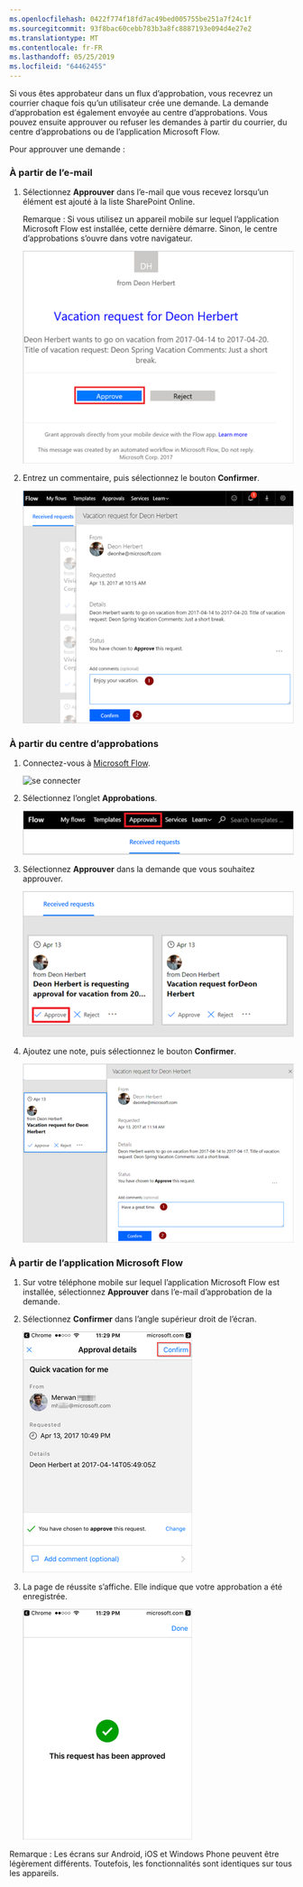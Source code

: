 ```yaml
---
ms.openlocfilehash: 0422f774f18fd7ac49bed005755be251a7f24c1f
ms.sourcegitcommit: 93f8bac60cebb783b3a8fc8887193e094d4e27e2
ms.translationtype: MT
ms.contentlocale: fr-FR
ms.lasthandoff: 05/25/2019
ms.locfileid: "64462455"
---
```

Si vous êtes approbateur dans un flux d’approbation, vous recevrez un courrier chaque fois qu’un utilisateur crée une demande. La demande d’approbation est également envoyée au centre d’approbations. Vous pouvez ensuite approuver ou refuser les demandes à partir du courrier, du centre d’approbations ou de l’application Microsoft Flow.

Pour approuver une demande :

### <a name="from-email"></a>À partir de l’e-mail
1. Sélectionnez **Approuver** dans l’e-mail que vous recevez lorsqu’un élément est ajouté à la liste SharePoint Online.
   
     Remarque : Si vous utilisez un appareil mobile sur lequel l’application Microsoft Flow est installée, cette dernière démarre. Sinon, le centre d’approbations s’ouvre dans votre navigateur.
   
    ![e-mail de demande](media/modern-approvals/email-approval-request.png)
2. Entrez un commentaire, puis sélectionnez le bouton **Confirmer**.
   
    ![entrez un commentaire](media/modern-approvals/request-in-approval-center.png)

### <a name="from-the-approvals-center"></a>À partir du centre d’approbations
1. Connectez-vous à [Microsoft Flow](https://flow.microsoft.com).
   
    ![se connecter](media/modern-approvals/sign-in.png)
2. Sélectionnez l’onglet **Approbations**.
   
    ![créer entièrement](media/modern-approvals/approvals-tab.png)
3. Sélectionnez **Approuver** dans la demande que vous souhaitez approuver.
   
    ![créer entièrement](media/modern-approvals/approvals-cards.png)
4. Ajoutez une note, puis sélectionnez le bouton **Confirmer**.
   
    ![ajouter une note, puis confirmer](media/modern-approvals/approval-selection-card.png)

### <a name="from-the-microsoft-flow-app"></a>À partir de l’application Microsoft Flow
1. Sur votre téléphone mobile sur lequel l’application Microsoft Flow est installée, sélectionnez **Approuver** dans l’e-mail d’approbation de la demande.
2. Sélectionnez **Confirmer** dans l’angle supérieur droit de l’écran.
   
    ![sélectionner Confirmer.](media/modern-approvals/mobile-approval.png)
3. La page de réussite s’affiche. Elle indique que votre approbation a été enregistrée.
   
    ![page de réussite](media/modern-approvals/mobile-approval-confirmation.png)

Remarque : Les écrans sur Android, iOS et Windows Phone peuvent être légèrement différents. Toutefois, les fonctionnalités sont identiques sur tous les appareils.

